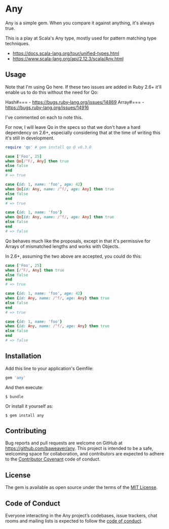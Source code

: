 # Any

Any is a simple gem. When you compare it against anything, it's always true.

This is a play at Scala's Any type, mostly used for pattern matching type
techniques.

* https://docs.scala-lang.org/tour/unified-types.html
* https://www.scala-lang.org/api/2.12.3/scala/Any.html

## Usage

Note that I'm using Qo here. If these two issues are
added in Ruby 2.6+ it'll enable us to do this without
the need for Qo:

Hash#===  - https://bugs.ruby-lang.org/issues/14869
Array#=== - https://bugs.ruby-lang.org/issues/14916

I've commented on each to note this.

For now, I will leave Qo in the specs so that we don't
have a hard dependency on 2.6+, especially considering
that at the time of writing this it's still in development.

```ruby
require 'qo' # gem install qo @ v0.3.0

case ['Foo', 25]
when Qo[/^F/, Any] then true
else false
end
# => true

case {id: 1, name: 'foo', age: 42}
when Qo[id: Any, name: /^f/, age: Any] then true
else false
end
# => true

case {id: 1, name: 'foo'}
when Qo[id: Any, name: /^f/, age: Any] then true
else false
end
# => false
```

Qo behaves much like the proposals, except in that it's permissive
for Arrays of mismatched lengths and works with Objects.

In 2.6+, assuming the two above are accepted, you could do this:

```ruby
case ['Foo', 25]
when [/^F/, Any] then true
else false
end
# => true

case {id: 1, name: 'foo', age: 42}
when {id: Any, name: /^f/, age: Any} then true
else false
end
# => true

case {id: 1, name: 'foo'}
when {id: Any, name: /^f/, age: Any} then true
else false
end
# => false
```

## Installation

Add this line to your application's Gemfile:

```ruby
gem 'any'
```

And then execute:

    $ bundle

Or install it yourself as:

    $ gem install any

## Contributing

Bug reports and pull requests are welcome on GitHub at https://github.com/baweaver/any. This project is intended to be a safe, welcoming space for collaboration, and contributors are expected to adhere to the [Contributor Covenant](http://contributor-covenant.org) code of conduct.

## License

The gem is available as open source under the terms of the [MIT License](https://opensource.org/licenses/MIT).

## Code of Conduct

Everyone interacting in the Any project’s codebases, issue trackers, chat rooms and mailing lists is expected to follow the [code of conduct](https://github.com/baweaver/any/blob/master/CODE_OF_CONDUCT.md).
